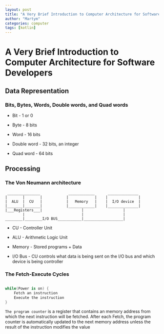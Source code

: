 ```yaml
---
layout: post
title: "A Very Brief Introduction to Computer Architecture for Software Developers"
author: "Martym"
categories: computer
tags: [kotlin]
---
```

# A Very Brief Introduction to Computer Architecture for Software Developers

## Data Representation

### Bits, Bytes, Words, Double words, and Quad words

- Bit - 1 or 0

- Byte - 8 bits

- Word - 16 bits

- Double word - 32 bits, an integer

- Quad word - 64 bits

## Processing

### The Von Neumann architecture

``` asciidoc
 _______________             ____________      ______________
|       |       |           |            |    |              |
|  ALU  |  CU   |           |   Memory   |    |  I/O device  |
|_______|_______|           |____________|    |______________|
|___Registers___|                  |                  |
        |                          |                  |
________|________I/O BUS___________|__________________|

```

- CU - Controller Unit

- ALU - Arithmetic Logic Unit

- Memory - Stored programs + Data

- I/O Bus - CU controls what data is being sent on the I/O bus and
  which device is being controller


### The Fetch-Execute Cycles

``` kotlin

while(Power is on) {
    Fetch an instruction
    Execute the instruction
}

```

`The program counter` is a register that contains an memory address
from which the next instruction will be fetched. After each Fetch,
the program counter is automatically updated to the next memory
address unless the result of the instruction modifies the value
